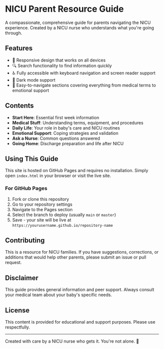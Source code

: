 # NICU Parent Resource Guide

A compassionate, comprehensive guide for parents navigating the NICU experience. Created by a NICU nurse who understands what you're going through.

## Features

- 📱 Responsive design that works on all devices
- 🔍 Search functionality to find information quickly
- ♿ Fully accessible with keyboard navigation and screen reader support
- 🌙 Dark mode support
- 🎯 Easy-to-navigate sections covering everything from medical terms to emotional support

## Contents

- **Start Here**: Essential first week information
- **Medical Stuff**: Understanding terms, equipment, and procedures
- **Daily Life**: Your role in baby's care and NICU routines
- **Emotional Support**: Coping strategies and validation
- **Ask a Nurse**: Common questions answered
- **Going Home**: Discharge preparation and life after NICU

## Using This Guide

This site is hosted on GitHub Pages and requires no installation. Simply open `index.html` in your browser or visit the live site.

### For GitHub Pages

1. Fork or clone this repository
2. Go to your repository settings
3. Navigate to the Pages section
4. Select the branch to deploy (usually `main` or `master`)
5. Save - your site will be live at `https://yourusername.github.io/repository-name`

## Contributing

This is a resource for NICU families. If you have suggestions, corrections, or additions that would help other parents, please submit an issue or pull request.

## Disclaimer

This guide provides general information and peer support. Always consult your medical team about your baby's specific needs.

## License

This content is provided for educational and support purposes. Please use respectfully.

---

Created with care by a NICU nurse who gets it. You're not alone. 💙
